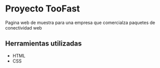 <h1>Proyecto TooFast</h1>

<p>Pagina web de muestra para una empresa que comercialza paquetes de conectividad web</p>

<h2>Herramientas utilizadas</h2>

<ul>
  <li>HTML</li>
  <li>CSS</li>
</ul>
